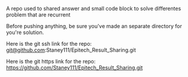 A repo used to shared answer and small code block to solve differentes problem that are recurrent

Before pushing anything, be sure you've made an separate directory for you're solution.

Here is the git ssh link for the repo:
git@github.com:Staney111/Epitech_Result_Sharing.git

Here is the git https link for the repo:
https://github.com/Staney111/Epitech_Result_Sharing.git
